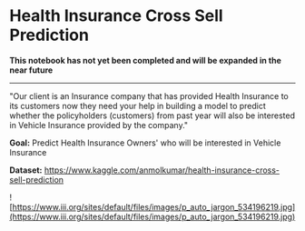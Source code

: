 # Health Insurance Cross Sell Prediction

**This notebook has not yet been completed and will be expanded in the near future**

---

"Our client is an Insurance company that has provided Health Insurance to its customers now they need your help in building a model to predict whether the policyholders (customers) from past year will also be interested in Vehicle Insurance provided by the company."

**Goal:** Predict Health Insurance Owners' who will be interested in Vehicle Insurance

**Dataset:** https://www.kaggle.com/anmolkumar/health-insurance-cross-sell-prediction

![https://www.iii.org/sites/default/files/images/p_auto_jargon_534196219.jpg](https://www.iii.org/sites/default/files/images/p_auto_jargon_534196219.jpg)

